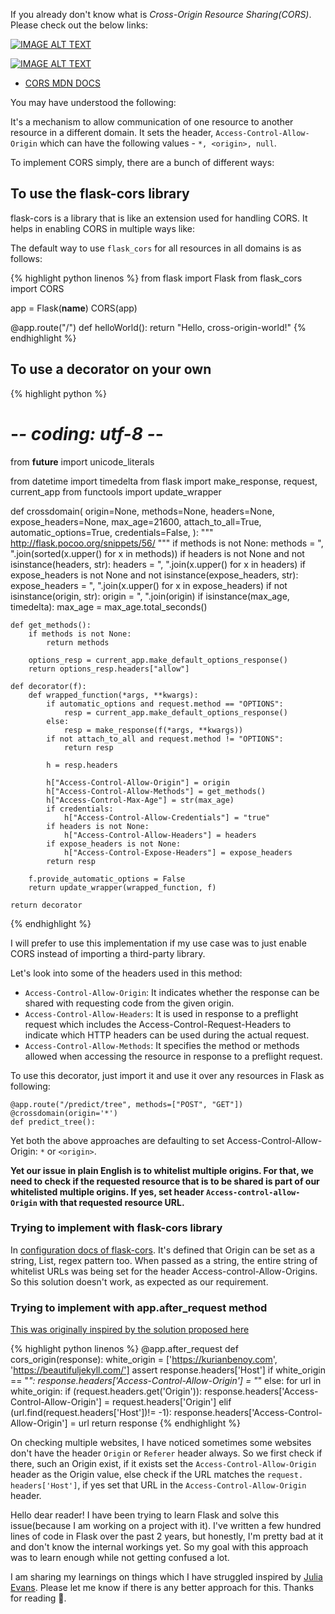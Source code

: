 If you already don't know what is *Cross-Origin Resource Sharing(CORS)*. Please check out the below links:

[![IMAGE ALT TEXT](http://img.youtube.com/vi/Ka8vG5miErk/0.jpg)](http://www.youtube.com/watch?v=Ka8vG5miErk "Video Title")

[![IMAGE ALT TEXT](http://img.youtube.com/vi/tcLW5d0KAYE/0.jpg)](http://www.youtube.com/watch?v=tcLW5d0KAYE "Video Title")

- [CORS MDN DOCS](https://developer.mozilla.org/en-US/docs/Web/HTTP/CORS)

You may have understood the following:

It's a mechanism to allow communication of one resource to another resource in a different domain. It sets the header, `Access-Control-Allow-Origin`
which can have the following values - `*, <origin>, null`.

To implement CORS simply, there are a bunch of different ways:

## To use the flask-cors library

flask-cors is a library that is like an extension used for handling CORS. It helps in enabling CORS in multiple ways like:

The default way to use `flask_cors` for all resources in all domains is as follows:

{% highlight python linenos %}
from flask import Flask
from flask_cors import CORS

app = Flask(__name__)
CORS(app)

@app.route("/")
def helloWorld():
  return "Hello, cross-origin-world!"
{% endhighlight %}


## To use a decorator on your own

{% highlight python %}
# -*- coding: utf-8 -*-
from __future__ import unicode_literals

from datetime import timedelta
from flask import make_response, request, current_app
from functools import update_wrapper


def crossdomain(
    origin=None,
    methods=None,
    headers=None,
    expose_headers=None,
    max_age=21600,
    attach_to_all=True,
    automatic_options=True,
    credentials=False,
):
    """
    http://flask.pocoo.org/snippets/56/
    """
    if methods is not None:
        methods = ", ".join(sorted(x.upper() for x in methods))
    if headers is not None and not isinstance(headers, str):
        headers = ", ".join(x.upper() for x in headers)
    if expose_headers is not None and not isinstance(expose_headers, str):
        expose_headers = ", ".join(x.upper() for x in expose_headers)
    if not isinstance(origin, str):
        origin = ", ".join(origin)
    if isinstance(max_age, timedelta):
        max_age = max_age.total_seconds()

    def get_methods():
        if methods is not None:
            return methods

        options_resp = current_app.make_default_options_response()
        return options_resp.headers["allow"]

    def decorator(f):
        def wrapped_function(*args, **kwargs):
            if automatic_options and request.method == "OPTIONS":
                resp = current_app.make_default_options_response()
            else:
                resp = make_response(f(*args, **kwargs))
            if not attach_to_all and request.method != "OPTIONS":
                return resp

            h = resp.headers

            h["Access-Control-Allow-Origin"] = origin
            h["Access-Control-Allow-Methods"] = get_methods()
            h["Access-Control-Max-Age"] = str(max_age)
            if credentials:
                h["Access-Control-Allow-Credentials"] = "true"
            if headers is not None:
                h["Access-Control-Allow-Headers"] = headers
            if expose_headers is not None:
                h["Access-Control-Expose-Headers"] = expose_headers
            return resp

        f.provide_automatic_options = False
        return update_wrapper(wrapped_function, f)

    return decorator
{% endhighlight %}

I will prefer to use this implementation if my use case was to just enable CORS instead 
of importing a third-party library. 

Let's look into some of the headers used in this method:

- `Access-Control-Allow-Origin`: It indicates whether the response can be shared with requesting code from the given origin.
- `Access-Control-Allow-Headers`: It is used in response to a preflight request which includes the Access-Control-Request-Headers to indicate which HTTP headers can be used during the actual request.
- `Access-Control-Allow-Methods`: It specifies the method or methods allowed when accessing the resource in response to a preflight request.

To use this decorator, just import it and use it over any resources in Flask as following:

```
@app.route("/predict/tree", methods=["POST", "GET"])
@crossdomain(origin='*')
def predict_tree():
```

Yet both the above approaches are defaulting to set Access-Control-Allow-Origin: `*` or `<origin>`. 

**Yet our issue in plain English is to whitelist multiple origins. For that, we need to check if the requested resource that is to be
shared is part of our whitelisted multiple origins. If yes, set header `Access-control-allow-Origin` with that requested resource URL.**

### Trying to implement with flask-cors library

In [configuration docs of flask-cors](https://flask-cors.readthedocs.io/en/latest/configuration.html). It's defined that Origin can be set as a string,
List, regex pattern too. When passed as a string, the entire string of whitelist URLs was being set for the header Access-control-Allow-Origins. So this
solution doesn't work, as expected as our requirement.

### Trying to implement with app.after_request method

[This was originally inspired by the solution proposed here](https://stackoverflow.com/questions/42681311/flask-access-control-allow-origin-for-multiple-urls)

{% highlight python linenos %}
@app.after_request
def cors_origin(response):
    white_origin = ['https://kurianbenoy.com', 'https://beautifuljekyll.com/']
    assert response.headers['Host']
    if white_origin == "*":
        response.headers['Access-Control-Allow-Origin'] = "*"
    else:
        for url in white_origin:
        if (request.headers.get('Origin')):
            response.headers['Access-Control-Allow-Origin'] = request.headers['Origin']
        elif (url.find(request.headers['Host'])!= -1):
            response.headers['Access-Control-Allow-Origin'] = url
    return response
{% endhighlight %}

On checking multiple websites, I have noticed sometimes some websites don't have the header `Origin` or `Referer` header always. So we first check if there, such
an Origin exist, if it exists set the `Access-Control-Allow-Origin` header as the Origin value, else check if the URL matches the `request. headers['Host']`,
if yes set that URL in the `Access-Control-Allow-Origin` header.

Hello dear reader! I have been trying to learn Flask and solve this issue(because I am working on a project with it). I've written a few hundred
lines of code in Flask over the past 2 years, but honestly, I'm pretty bad at it and don't know the internal workings yet. So my goal with this
approach was to learn enough while not getting confused a lot. 

I am sharing my learnings on things which I have struggled inspired by [Julia Evans](https://jvns.ca/blog/2021/05/24/blog-about-what-you-ve-struggled-with/). 
Please let me know if there is any better approach for this. Thanks for reading 🙏.
